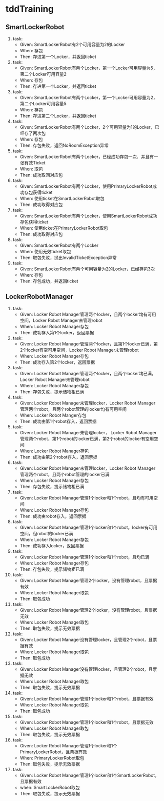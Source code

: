  # tddTraining
 
 ## SmartLockerRobot
 
 1. task: 
     - Given: SmartLockerRobot有2个可用容量为2的Locker
     - When: 存包
     - Then: 存进第一个Locker，并返回ticket
 1. task: 
     - Given: SmartLockerRobot有两个Locker，第一个Locker可用容量为5，第二个Locker可用容量2
     - When: 存包
     - Then: 存进第一个Locker，并返回ticket
 1. task: 
     - Given: SmartLockerRobot有两个Locker，第一个Locker可用容量为2，第二个Locker可用容量5
     - When: 存包
     - Then: 存进第二个Locker，并返回ticket
 1. task: 
     - Given: SmartLockerRobot有两个Locker，2个可用容量为1的Locker，已经存了两次包
     - When: 存包
     - Then: 存包失败，返回NoRoomException异常
 1. task: 
     - Given: SmartLockerRobot有两个Locker，已经成功存包一次，并且有一张有效Ticket
     - When: 取包
     - Then: 成功取回对应包
 1. task: 
     - Given: SmartLockerRobot有两个Locker，使用PrimaryLockerRobot成功存包获得ticket
     - When: 使用ticket在SmartLockerRobot取包
     - Then: 成功取得对应包
 1. task: 
     - Given: SmartLockerRobot有两个Locker，使用SmartLockerRobot成功存包获得ticket
     - When: 使用ticket在PrimaryLockerRobot取包
     - Then: 成功取得对应包
 1. task: 
     - Given: SmartLockerRobot有两个Locker
     - When: 使用无效ticket取包
     - Then: 取包失败，抛出InvalidTicketException异常
 1. task: 
     - Given: SmartLockerRobot有两个可用容量为2的Locker，已经存包3次
     - When: 存包
     - Then: 存包成功，并返回ticket
   
## LockerRobotManager

 1. task:
     - Given: Locker Robot Manager管理两个locker，且两个locker均有可用空间，Locker Robot Manager未管理robot
     - When: Locker Robot Manager存包
     - Then: 成功存入第1个locker，返回票据
 2. task:
     - Given: Locker Robot Manager管理两个locker，且第1个locker已满，第2个locker有空可用空间，Locker Robot Manager未管理robot
     - When: Locker Robot Manager存包
     - Then: 成功存入第2个locker，返回票据
 3. task:
     - Given: Locker Robot Manager管理两个locker，且两个locker均已满，Locker Robot Manager未管理robot
     - When: Locker Robot Manager存包
     - Then: 存包失败，提示储物柜已满
 4. task:
     - Given: Locker Robot Manager未管理locker，Locker Robot Manager管理两个robot，且两个robot管理的locker均有可用空间 
     - When: Locker Robot Manger存包
     - Then: 成功由第1个robot存入，返回票据
 5. task:
     - Given: Locker Robot Manager未管理locker， Locker Robot Manager管理两个robot，第1个robot的locker已满，第2个robot的locker有空用空间 
     - When: Locker Robot Manager存包
     - Then: 成功由第2个robot存入，返回票据
 6. task:
     - Given: Locker Robot Manager未管理locker，Locker Robot Manager管理两个robot，且两个robot管理的locker已满 
     - When: Locker Robot Manager存包
     - Then: 存包失败，提示储物柜已满
 7. task:
     - Given: Locker Robot Manager管理1个locker和1个robot，且均有可用空间 
     - When: Locker Robot Manager存包
     - Then: 成功由robot存入，返回票据
 8. task:
     - Given: Locker Robot Manager管理1个locker和1个robot，locker有可用空间，但robot的locker已满
     - When: Locker Robot Manager存包
     - Then: 成功存入locker，返回票据
 9. task:
     - Given: Locker Robot Manager管理1个locker和1个robot，且均已满 
     - When: Locker Robot Manager存包
     - Then: 存包失败，提示储物柜已满
 10. task:
     - Given: Locker Robot Manager管理2个locker，没有管理robot，且票据有效
     - When: Locker Robot Manager取包
     - Then: 取包成功
 11. task:
     - Given: Locker Robot Manager管理2个locker，没有管理robot，且票据无效
     - When: Locker Robot Manager取包
     - Then: 取包失败，提示无效票据
 12. task:
     - Given: Locker Robot Manager没有管理locker，且管理2个robot，且票据有效
     - When: Locker Robot Manager取包
     - Then: 取包成功
 13. task:
     - Given: Locker Robot Manager没有管理locker，且管理2个robot，且票据无效
     - When: Locker Robot Manager取包
     - Then: 取包失败，提示无效票据
 14. task:
     - Given: Locker Robot Manager管理1个locker和1个robot，且票据有效
     - When: Locker Robot Manager取包
     - Then: 取包成功
 15. task:
     - Given: Locker Robot Manager管理1个locker和1个robot，且票据无效
     - When: Locker Robot Manager取包
     - Then: 取包失败，提示无效票据
 16. task: 
     - Given: Locker Robot Manager管理1个locker和1个PrimaryLockerRobot，且票据有效
     - When: PrimaryLockerRobot取包
     - Then: 取包失败，提示无效票据
 17. task:
     - Given: Locker Robot Manager管理1个locker和1个SmartLockerRobot，且票据有效
     - when: SmartLockerRobot取包
     - Then: 取包失败，提示无效票据